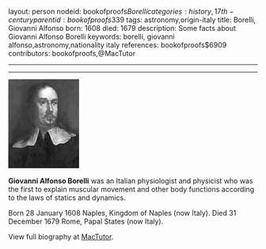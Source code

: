 layout: person
nodeid: bookofproofs$Borelli
categories: history,17th-century
parentid: bookofproofs$339
tags: astronomy,origin-italy
title: Borelli, Giovanni Alfonso
born: 1608
died: 1679
description: Some facts about Giovanni Alfonso Borelli
keywords: borelli, giovanni alfonso,astronomy,nationality italy
references: bookofproofs$6909
contributors: bookofproofs,@MacTutor

---


---

![Borelli.jpg](https://github.com/bookofproofs/bookofproofs.github.io/blob/main/_sources/_assets/images/portraits/Borelli.jpg?raw=true)

**Giovanni Alfonso Borelli** was an Italian physiologist and physicist who was the first to explain muscular movement and other body functions according to the laws of statics and dynamics.

Born 28 January 1608 Naples, Kingdom of Naples (now Italy). Died 31 December 1679 Rome, Papal States (now Italy).


View full biography at [MacTutor](https://mathshistory.st-andrews.ac.uk/Biographies/Borelli/).